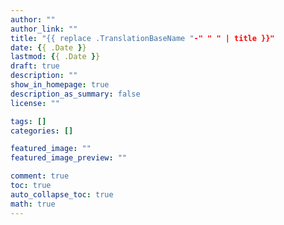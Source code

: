 ```yaml
---
author: ""
author_link: ""
title: "{{ replace .TranslationBaseName "-" " " | title }}"
date: {{ .Date }}
lastmod: {{ .Date }}
draft: true
description: ""
show_in_homepage: true
description_as_summary: false
license: ""

tags: []
categories: []

featured_image: ""
featured_image_preview: ""

comment: true
toc: true
auto_collapse_toc: true
math: true
---
```


<!--more-->